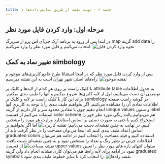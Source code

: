 ```yaml
---
title: جلسه ۳ - تهیه نقشه از طریق نمایش داده‌ها ۱
---
```

## مرحله اول: وارد کردن فایل مورد نظر
در ابتدا پس از ورود به برنامه آرک جی‌آی اس پرو از سربرگ map گزینه add data را انتخاب می‌کنیم و فایل مورد نظر را وارد می‌کنیم.
![نحوه وارد کردن فایل](https://i.postimg.cc/sxLKPgVj/Screenshot-349-copy.png)
## تغییر نماد به کمک simbology
پس از وارد کردن فایل مورد نظر که در اینجا استثنائا طرح جامع کاربری‌های موجود و راه‌های اصلی شهر تهران است به این نقشه میرسیم:
![نقشه موجود](https://i.postimg.cc/7Lx2trtR/Screenshot-351.png)

با کلیک راست بر روی هر کدام از لایه‌ها و کلیک بر ‌attribute table به جدول اطلاعات توصیفی آن دست می‌یابیم، اول از لایه کابری‌ها شروع میکنیم و آنها را طیف بندی میکنیم. برای این کار با کلیک راست بر لایه و کلیک بر sumbology در گوشه راست صفحه اطلاعات نمادی آن را مشاهده می‌کنیم.
اگر بخواهیم طیف بندی را با توجه به کاربری آنها انجام دهیم چون با مقادیر محدود سر و کار داریم از گزینه unique values و ستون label استفاده می‌کنیم از قسمت color scheme هم می‌توانیم پالت رنگی مورد نظر خور را استخراج کنیم یا حتی به صورت دستی بر اساس استاندارد وزارت هر مورد را مشخص کنیم.
در نهایت به چنین نقشه‌ای دست می‌یابیم:
![نقشه کاربری](https://i.postimg.cc/hj3JyJNs/Screenshot-352.png)
اما اگر بخواهیم بر اساس اعداد طیف بندی کنیم که اینجا می‌توان مساحت را در نظر گرفت باید از graduated colors استفاده کنیم و فیلد مساحت را انتخاب کنیم در ادامه هم می‌توان اطلاعات جزئی تر نظیر رنگ و تعداد را مشخص نمود و به چنین نقشه‌ای دست یافت:
![نقشه مساحت](https://i.postimg.cc/3wxc5Rt2/Screenshot-353.png)
از قسمت upper values میتوان انتهای بازه‌ های مورد نظر را تعیین نمود
در ادامه برای لایه راه‌ها هم می‌توان کاری مشابه انجام داد ولی گزینه graduated symbols را انتخاب کرد تا سایز خطوط طیف بندی شود:
![نقشه راه‌ها](https://i.postimg.cc/FFSpdc8R/Screenshot-354.png)
